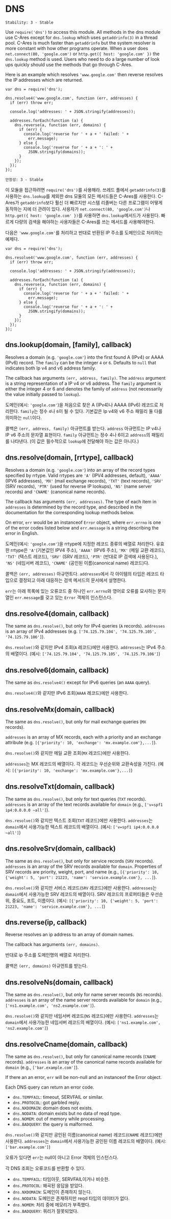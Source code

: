 # DNS

<!--english start-->

    Stability: 3 - Stable

Use `require('dns')` to access this module. All methods in the dns module
use C-Ares except for `dns.lookup` which uses `getaddrinfo(3)` in a thread
pool. C-Ares is much faster than `getaddrinfo` but the system resolver is
more constant with how other programs operate. When a user does
`net.connect(80, 'google.com')` or `http.get({ host: 'google.com' })` the
`dns.lookup` method is used. Users who need to do a large number of look ups
quickly should use the methods that go through C-Ares.

Here is an example which resolves `'www.google.com'` then reverse
resolves the IP addresses which are returned.

    var dns = require('dns');

    dns.resolve4('www.google.com', function (err, addresses) {
      if (err) throw err;

      console.log('addresses: ' + JSON.stringify(addresses));

      addresses.forEach(function (a) {
        dns.reverse(a, function (err, domains) {
          if (err) {
            console.log('reverse for ' + a + ' failed: ' +
              err.message);
          } else {
            console.log('reverse for ' + a + ': ' +
              JSON.stringify(domains));
          }
        });
      });
    });

<!--english end-->

    안정성: 3 - Stable

이 모듈을 접근하려면 `require('dns')`를 사용해라. 쓰레드 풀에서 `getaddrinfo(3)`를 
사용하는 `dns.lookup`를 제외한 dns 모듈의 모든 메서드들은 C-Ares를 사용한다.
C-Ares가 `getaddrinfo`보다 훨신 더 빠르지만 시스템 리졸버는 다른 프로그램이 어떻게 
동작하는 지에 더 관려이 있다. 사용자가 `net.connect(80, 'google.com')`나 
`http.get({ host: 'google.com' })`를 사용하면 `dns.lookup`메서드가 사용된다. 
빠르게 다량의 검색을 해야하는 사용자들은 C-Ares를 쓰는 메서드를 사용해야한다. 

다음은 `'www.google.com'`를 처리하고 반대로 반환된 IP 주소를 도메인으로 처리하는 
예제다.

    var dns = require('dns');

    dns.resolve4('www.google.com', function (err, addresses) {
      if (err) throw err;

      console.log('addresses: ' + JSON.stringify(addresses));

      addresses.forEach(function (a) {
        dns.reverse(a, function (err, domains) {
          if (err) {
            console.log('reverse for ' + a + ' failed: ' +
              err.message);
          } else {
            console.log('reverse for ' + a + ': ' +
              JSON.stringify(domains));
          }
        });
      });
    });

## dns.lookup(domain, [family], callback)

<!--english start-->

Resolves a domain (e.g. `'google.com'`) into the first found A (IPv4) or
AAAA (IPv6) record.
The `family` can be the integer `4` or `6`. Defaults to `null` that indicates
both Ip v4 and v6 address family.

The callback has arguments `(err, address, family)`.  The `address` argument
is a string representation of a IP v4 or v6 address. The `family` argument
is either the integer 4 or 6 and denotes the family of `address` (not
necessarily the value initially passed to `lookup`).

<!--english end-->

도메인(예시: `'google.com'`)을 처음으로 찾은 A (IPv4)나 AAAA (IPv6) 레코드로 
처리한다.
`family`는 정수 `4`나 `6`이 될 수 있다. 기본값은 Ip v4와 v6 주소 패밀리 둘 다를 
의미하는 `null`이다.

콜백은 `(err, address, family)` 아규먼트를 받는다. `address` 아규먼트는 IP v4나
IP v6 주소의 문자열 표현이다. `family` 아규먼트는 정수 4나 6이고 `address`의 
패밀리를 나타낸다. (이 값은 필수적으로 `lookup`에 전달해야 하는 값은 아니다.)


## dns.resolve(domain, [rrtype], callback)

<!--english start-->

Resolves a domain (e.g. `'google.com'`) into an array of the record types
specified by rrtype. Valid rrtypes are `'A'` (IPV4 addresses, default),
`'AAAA'` (IPV6 addresses), `'MX'` (mail exchange records), `'TXT'` (text
records), `'SRV'` (SRV records), `'PTR'` (used for reverse IP lookups),
`'NS'` (name server records) and `'CNAME'` (canonical name records).

The callback has arguments `(err, addresses)`.  The type of each item
in `addresses` is determined by the record type, and described in the
documentation for the corresponding lookup methods below.

On error, `err` would be an instanceof `Error` object, where `err.errno` is
one of the error codes listed below and `err.message` is a string describing
the error in English.

<!--english end-->

도메인(예시: `'google.com'`)을 rrtype에 지정한 레코드 종류의 배열로 처리한다. 
유효한 rrtype은 `'A'`(기본값인 IPV4 주소), `'AAAA'` (IPV6 주소), 
`'MX'` (메일 교환 레코드), `'TXT'` (텍스트 레코드), `'SRV'` (SRV 레코드), 
`'PTR'` (반대로 IP 검색에 사용된다.), `'NS'` (네임서버 레코드), 
`'CNAME'` (공인된 이름(canonical name) 레코드)다.

콜백은 `(err, addresses)` 아규먼트다. `addresses`에서 각 아이템의 타입은 
레코드 타입으로 결정되고 아래 대응하는 검색 메서드의 문서에서 설명한다.

`err`는 아래 목록에 있는 오류코드 중 하나인 `err.errno`와 영어로 오류를 묘사하는 
문자열인 `err.message`를 갖고 있는 `Error` 객체의 인스턴스다.


## dns.resolve4(domain, callback)

<!--english start-->

The same as `dns.resolve()`, but only for IPv4 queries (`A` records).
`addresses` is an array of IPv4 addresses (e.g.
`['74.125.79.104', '74.125.79.105', '74.125.79.106']`).

<!--english end-->

`dns.resolve()`와 같지만 IPv4 조회(`A` 레코드)에만 사용한다.
`addresses`는 IPv4 주소의 배열이다. (예시: 
`['74.125.79.104', '74.125.79.105', '74.125.79.106']`)

## dns.resolve6(domain, callback)

<!--english start-->

The same as `dns.resolve4()` except for IPv6 queries (an `AAAA` query).

<!--english end-->

`dns.resolve4()`와 같지만 IPv6 조회(`AAAA` 레코드)에만 사용한다.


## dns.resolveMx(domain, callback)

<!--english start-->

The same as `dns.resolve()`, but only for mail exchange queries (`MX` records).

`addresses` is an array of MX records, each with a priority and an exchange
attribute (e.g. `[{'priority': 10, 'exchange': 'mx.example.com'},...]`).

<!--english end-->

`dns.resolve()`와 같지만 메일 교환 조회(`MX` 레코드)에만 사용한다.

`addresses`는 MX 레코드의 배열이다. 각 레코드는 우선순위와 교환속성을 가진다.
(예시: `[{'priority': 10, 'exchange': 'mx.example.com'},...]`)

## dns.resolveTxt(domain, callback)

<!--english start-->

The same as `dns.resolve()`, but only for text queries (`TXT` records).
`addresses` is an array of the text records available for `domain` (e.g.,
`['v=spf1 ip4:0.0.0.0 ~all']`).

<!--english end-->

`dns.resolve()`와 같지만 텍스트 조회(`TXT` 레코드)에만 사용한다.
`addresses`는 `domain`에서 사용가능한 텍스트 레코드의 배열이다. 
(예시: `['v=spf1 ip4:0.0.0.0 ~all']`)

## dns.resolveSrv(domain, callback)

<!--english start-->

The same as `dns.resolve()`, but only for service records (`SRV` records).
`addresses` is an array of the SRV records available for `domain`. Properties
of SRV records are priority, weight, port, and name (e.g.,
`[{'priority': 10, {'weight': 5, 'port': 21223, 'name': 'service.example.com'}, ...]`).

<!--english end-->

`dns.resolve()`와 같지만 서비스 레코드(`SRV` 레코드)에만 사용한다. 
`addresses`는 `domain`에서 사용가능한 SRV 레코드의 배열이다. SRV 레코드의 프로퍼티들은 
우선순위, 중요도, 포트, 이름이다. (예시: 
`[{'priority': 10, {'weight': 5, 'port': 21223, 'name': 'service.example.com'}, ...]`)

## dns.reverse(ip, callback)

<!--english start-->

Reverse resolves an ip address to an array of domain names.

The callback has arguments `(err, domains)`.

<!--english end-->

반대로 ip 주소를 도메인명의 배열로 처리한다.

콜백은 `(err, domains)` 아규먼트를 받는다.

## dns.resolveNs(domain, callback)

<!--english start-->

The same as `dns.resolve()`, but only for name server records (`NS` records).
`addresses` is an array of the name server records available for `domain`
(e.g., `['ns1.example.com', 'ns2.example.com']`).

<!--english end-->

`dns.resolve()`와 같지만 네임서버 레코드(`NS` 레코드)에만 사용한다.
`addresses`는 `domain`에서 사용가능한 네임서버 레코드의 배열이다. 
(예시: `['ns1.example.com', 'ns2.example.com']`)

## dns.resolveCname(domain, callback)

<!--english start-->

The same as `dns.resolve()`, but only for canonical name records (`CNAME`
records). `addresses` is an array of the canonical name records available for
`domain` (e.g., `['bar.example.com']`).

If there an an error, `err` will be non-null and an instanceof the Error
object.

Each DNS query can return an error code.

- `dns.TEMPFAIL`: timeout, SERVFAIL or similar.
- `dns.PROTOCOL`: got garbled reply.
- `dns.NXDOMAIN`: domain does not exists.
- `dns.NODATA`: domain exists but no data of reqd type.
- `dns.NOMEM`: out of memory while processing.
- `dns.BADQUERY`: the query is malformed.

<!--english end-->

`dns.resolve()`와 같지만 공인된 이름(canonical name) 레코드(`CNAME` 레코드)에만 
사용한다. `addresses`는 `domain`에서 사용가능한 공인된 이름 레코드의 배열이다. 
(예시: `['bar.example.com']`)

오류가 있다면 `err`는 null이 아니고 Error 객체의 인스턴스다.

각 DNS 조회는 오류코드를 반환할 수 있다.

- `dns.TEMPFAIL`: 타임아웃, SERVFAIL이거나 비슷한.
- `dns.PROTOCOL`: 왜곡된 응답을 받았다.
- `dns.NXDOMAIN`: 도메인이 존재하지 않는다.
- `dns.NODATA`: 도메인은 존재하지만 reqd 타입의 데이터가 없다.
- `dns.NOMEM`: 처리 중에 메모리가 부족했다.
- `dns.BADQUERY`: 쿼리가 잘못되었다.
